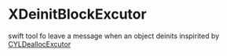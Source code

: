 # XDeinitBlockExcutor
swift tool fo leave a message when an object deinits inspirited by [CYLDeallocExcutor](https://github.com/ChenYilong/CYLDeallocBlockExecutor)
